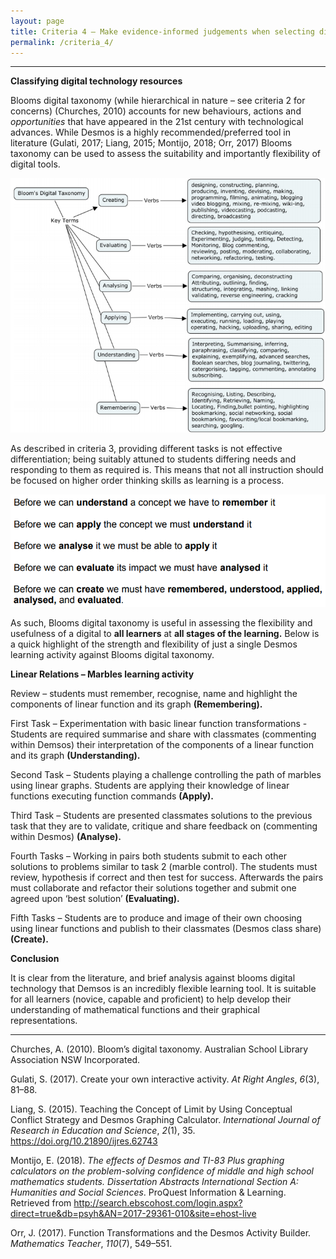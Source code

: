 ```yaml
---
layout: page
title: Criteria 4 – Make evidence-informed judgements when selecting digital technology resources.
permalink: /criteria_4/
---
```


-------------------------------------------------------------------------------------------

**Classifying digital technology resources**

Blooms digital taxonomy (while hierarchical in nature – see criteria 2 for
concerns) (Churches, 2010) accounts for new behaviours, actions and
*opportunities* that have appeared in the 21st century with technological
advances. While Desmos is a highly recommended/preferred tool in literature
(Gulati, 2017; Liang, 2015; Montijo, 2018; Orr, 2017) Blooms taxonomy can be
used to assess the suitability and importantly flexibility of digital tools.

![](media/f445ac14b449af563f064759805fcc13.png)

As described in criteria 3, providing different tasks is not effective
differentiation; being suitably attuned to students differing needs and
responding to them as required is. This means that not all instruction should be
focused on higher order thinking skills as learning is a process.

![](media/55d5d41832ca7a5365ccbcf0c99fce54.png)

As such, Blooms digital taxonomy is useful in assessing the flexibility and
usefulness of a digital to **all learners** at **all stages of the learning.**
Below is a quick highlight of the strength and flexibility of just a single
Desmos learning activity against Blooms digital taxonomy.

**Linear Relations – Marbles learning activity**

Review – students must remember, recognise, name and highlight the components of
linear function and its graph **(Remembering).**

First Task – Experimentation with basic linear function transformations -
Students are required summarise and share with classmates (commenting within
Demsos) their interpretation of the components of a linear function and its
graph **(Understanding).**

Second Task – Students playing a challenge controlling the path of marbles using
linear graphs. Students are applying their knowledge of linear functions
executing function commands **(Apply).**

Third Task – Students are presented classmates solutions to the previous task
that they are to validate, critique and share feedback on (commenting within
Desmos) **(Analyse).**

Fourth Tasks – Working in pairs both students submit to each other solutions to
problems similar to task 2 (marble control). The students must review,
hypothesis if correct and then test for success. Afterwards the pairs must
collaborate and refactor their solutions together and submit one agreed upon
‘best solution’ **(Evaluating).**

Fifth Tasks – Students are to produce and image of their own choosing using
linear functions and publish to their classmates (Desmos class share)
**(Create).**

**Conclusion**

It is clear from the literature, and brief analysis against blooms digital
technology that Demsos is an incredibly flexible learning tool. It is suitable
for all learners (novice, capable and proficient) to help develop their
understanding of mathematical functions and their graphical representations.

----------------------------------------------------------------------------------------------------------

Churches, A. (2010). Bloom’s digital taxonomy. Australian School Library
Association NSW Incorporated.

Gulati, S. (2017). Create your own interactive activity. *At Right Angles*,
*6*(3), 81–88.

Liang, S. (2015). Teaching the Concept of Limit by Using Conceptual Conflict
Strategy and Desmos Graphing Calculator. *International Journal of Research in
Education and Science*, *2*(1), 35. https://doi.org/10.21890/ijres.62743

Montijo, E. (2018). *The effects of Desmos and TI-83 Plus graphing calculators
on the problem-solving confidence of middle and high school mathematics
students. Dissertation Abstracts International Section A: Humanities and Social
Sciences*. ProQuest Information & Learning. Retrieved from
http://search.ebscohost.com/login.aspx?direct=true&db=psyh&AN=2017-29361-010&site=ehost-live

Orr, J. (2017). Function Transformations and the Desmos Activity Builder.
*Mathematics Teacher*, *110*(7), 549–551.

